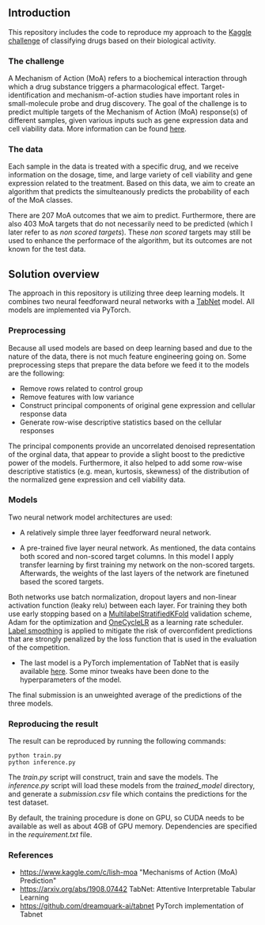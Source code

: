 ## Introduction

This repository includes the code to reproduce my approach to the  [Kaggle challenge](https://www.kaggle.com/c/lish-moa) of classifying drugs based on their biological activity.


### The challenge
A Mechanism of Action (MoA) refers to a biochemical interaction through which a drug substance triggers a pharmacological effect. Target-identification and mechanism-of-action studies have important roles in small-molecule probe and drug discovery. 
The goal of the challenge is to predict multiple targets of the Mechanism of Action (MoA) response(s) of different samples, given various inputs such as gene expression data and cell viability data. More information can be found [here](https://www.kaggle.com/c/lish-moa). 



### The data
 Each sample in the data is treated with a specific drug, and we receive information on the dosage, time, and large variety of cell viability and gene expression related to the treatment.
Based on this data, we aim to create an algorithm that predicts the simulteanously predicts the probability of each of the MoA classes. 

There are 207 MoA outcomes that we aim to predict. Furthermore, there are also 403 MoA targets that do not necessarily need to be predicted (which I later refer to as *non scored targets*). These *non scored* targets may still be used to enhance the performace of the algorithm, but its outcomes are not known for the test data. 

## Solution overview

The approach in this repository is utilizing three deep learning models. It combines two neural feedforward neural networks with a 
[TabNet](https://arxiv.org/abs/1908.07442?utm_source=feedburner&utm_medium=feed&utm_campaign=Feed%253A+arxiv%252FQSXk+%2528ExcitingAds%2521+cs+updates+on+arXiv.org%2529) model. 
All models are implemented via PyTorch.

### Preprocessing

Because all used models are based on deep learning based and due to the nature of the data, there is not much feature engineering going on. Some preprocessing steps
that prepare the data before we feed it to the models are the following:

* Remove rows related to control group 
* Remove features with low variance 
* Construct principal components of original gene expression and cellular response data
* Generate row-wise descriptive statistics based on the cellular responses 

The principal components provide an uncorrelated denoised representation of the orginal data, that appear to provide a slight boost to the predictive power of the models.
Furthermore, it also helped to add some row-wise descriptive statistics (e.g. mean, kurtosis, skewness) of the distribution of the normalized gene expression and cell viability data. 

### Models

Two neural network model architectures are used: 

* A relatively simple three layer feedforward neural network.  

* A pre-trained five layer neural network. As mentioned, the data contains both scored and non-scored target columns.
In this model I apply transfer learning by first training my network on the non-scored targets. Afterwards, the weights of the last layers of the network are finetuned based the scored targets.
  
Both networks use batch normalization, dropout layers and non-linear activation function (leaky relu) between each layer. For training they both use early stopping based on a [MultilabelStratifiedKFold](https://github.com/trent-b/iterative-stratification) validation scheme, Adam for the optimization and [OneCycleLR](https://arxiv.org/abs/1708.07120) as a learning rate scheduler. [Label smoothing](https://arxiv.org/abs/1906.02629) is applied to mitigate the risk of overconfident predictions that are strongly penalized by the loss function that is used in the evaluation of the competition. 

* The last model is a PyTorch implementation of TabNet that is easily available [here](https://github.com/dreamquark-ai/tabnet). Some minor tweaks have been done to the hyperparameters of the model.


The final submission is an unweighted average of the predictions of the three models. 

### Reproducing the result

The result can be reproduced by running the following commands: 

`python train.py` \
`python inference.py`

The *train.py* script will construct, train and save the models. The *inference.py* script will load these models from the *trained_model* directory, and
generate a *submission.csv* file which contains the predictions for the test dataset. 

By default, the training procedure is done on GPU, so CUDA needs to be available as well as about 4GB of GPU memory. Dependencies are specified in the *requirement.txt* file. 

### References

* https://www.kaggle.com/c/lish-moa "Mechanisms of Action (MoA) Prediction" 
* https://arxiv.org/abs/1908.07442 TabNet: Attentive Interpretable Tabular Learning 
* https://github.com/dreamquark-ai/tabnet PyTorch implementation of Tabnet 


